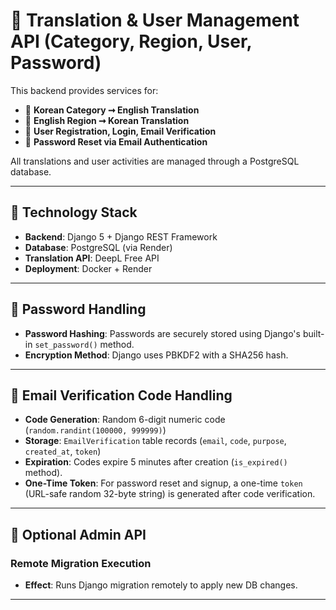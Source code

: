 # 📘 Translation & User Management API (Category, Region, User, Password)

This backend provides services for:

- 📂 **Korean Category ➞ English Translation**
- 📍 **English Region ➞ Korean Translation**
- 🔐 **User Registration, Login, Email Verification**
- 🔑 **Password Reset via Email Authentication**

All translations and user activities are managed through a PostgreSQL database.

---

## 🔧 Technology Stack

- **Backend**: Django 5 + Django REST Framework
- **Database**: PostgreSQL (via Render)
- **Translation API**: DeepL Free API
- **Deployment**: Docker + Render

---

## 🔐 Password Handling

- **Password Hashing**: Passwords are securely stored using Django's built-in `set_password()` method.
- **Encryption Method**: Django uses PBKDF2 with a SHA256 hash.

---

## 📅 Email Verification Code Handling

- **Code Generation**: Random 6-digit numeric code (`random.randint(100000, 999999)`)
- **Storage**: `EmailVerification` table records (`email`, `code`, `purpose`, `created_at`, `token`)
- **Expiration**: Codes expire 5 minutes after creation (`is_expired()` method).
- **One-Time Token**: For password reset and signup, a one-time `token` (URL-safe random 32-byte string) is generated after code verification.

---

## 🔎 Optional Admin API

### Remote Migration Execution

- **Effect**: Runs Django migration remotely to apply new DB changes.

---